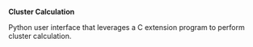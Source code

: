**Cluster Calculation**

Python user interface that leverages a C extension program to perform cluster calculation. 

